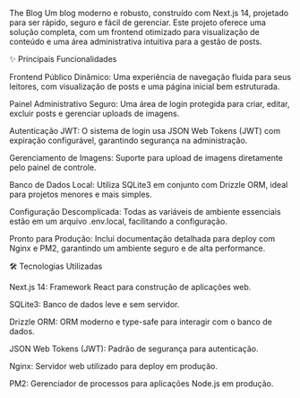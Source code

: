 The Blog
Um blog moderno e robusto, construído com Next.js 14, projetado para ser rápido, seguro e fácil de gerenciar. Este projeto oferece uma solução completa, com um frontend otimizado para visualização de conteúdo e uma área administrativa intuitiva para a gestão de posts.

✨ Principais Funcionalidades

Frontend Público Dinâmico: Uma experiência de navegação fluida para seus leitores, com visualização de posts e uma página inicial bem estruturada.

Painel Administrativo Seguro: Uma área de login protegida para criar, editar, excluir posts e gerenciar uploads de imagens.

Autenticação JWT: O sistema de login usa JSON Web Tokens (JWT) com expiração configurável, garantindo segurança na administração.

Gerenciamento de Imagens: Suporte para upload de imagens diretamente pelo painel de controle.

Banco de Dados Local: Utiliza SQLite3 em conjunto com Drizzle ORM, ideal para projetos menores e mais simples.

Configuração Descomplicada: Todas as variáveis de ambiente essenciais estão em um arquivo .env.local, facilitando a configuração.

Pronto para Produção: Inclui documentação detalhada para deploy com Nginx e PM2, garantindo um ambiente seguro e de alta performance.


🛠️ Tecnologias Utilizadas

Next.js 14: Framework React para construção de aplicações web.

SQLite3: Banco de dados leve e sem servidor.

Drizzle ORM: ORM moderno e type-safe para interagir com o banco de dados.

JSON Web Tokens (JWT): Padrão de segurança para autenticação.

Nginx: Servidor web utilizado para deploy em produção.

PM2: Gerenciador de processos para aplicações Node.js em produção.
